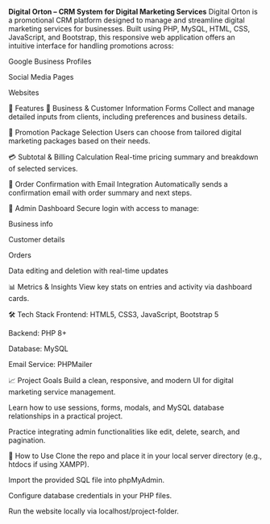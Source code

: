 **Digital Orton – CRM System for Digital Marketing Services**
Digital Orton is a promotional CRM platform designed to manage and streamline digital marketing services for businesses. Built using PHP, MySQL, HTML, CSS, JavaScript, and Bootstrap, this responsive web application offers an intuitive interface for handling promotions across:

Google Business Profiles

Social Media Pages

Websites

🚀 Features
📝 Business & Customer Information Forms
Collect and manage detailed inputs from clients, including preferences and business details.

💼 Promotion Package Selection
Users can choose from tailored digital marketing packages based on their needs.

💳 Subtotal & Billing Calculation
Real-time pricing summary and breakdown of selected services.

📩 Order Confirmation with Email Integration
Automatically sends a confirmation email with order summary and next steps.

🔐 Admin Dashboard
Secure login with access to manage:

Business info

Customer details

Orders

Data editing and deletion with real-time updates

📊 Metrics & Insights
View key stats on entries and activity via dashboard cards.

🛠️ Tech Stack
Frontend: HTML5, CSS3, JavaScript, Bootstrap 5

Backend: PHP 8+

Database: MySQL

Email Service: PHPMailer

📈 Project Goals
Build a clean, responsive, and modern UI for digital marketing service management.

Learn how to use sessions, forms, modals, and MySQL database relationships in a practical project.

Practice integrating admin functionalities like edit, delete, search, and pagination.

🔧 How to Use
Clone the repo and place it in your local server directory (e.g., htdocs if using XAMPP).

Import the provided SQL file into phpMyAdmin.

Configure database credentials in your PHP files.

Run the website locally via localhost/project-folder.

